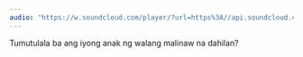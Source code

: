 ```yaml
---
audio: "https://w.soundcloud.com/player/?url=https%3A//api.soundcloud.com/tracks/1405592530%3Fsecret_token%3Ds-ZdRMdJmX6CH&color=%23ff5500&auto_play=true&hide_related=false&show_comments=true&show_user=true&show_reposts=false&show_teaser=true&visual=true"
---
```


Tumutulala ba ang iyong anak ng walang malinaw na dahilan?
